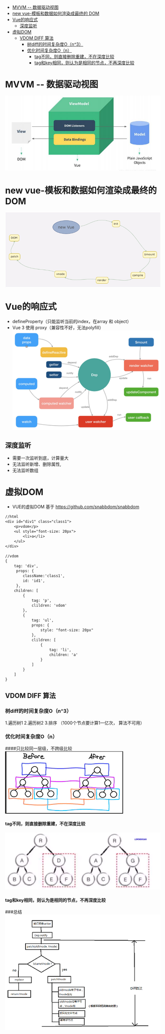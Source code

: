 - [MVVM  -- 数据驱动视图](#MVVM--数据驱动视图)
- [new vue-模板和数据如何渲染成最终的 DOM ](#new-vue-模板和数据如何渲染成最终的-DOM)
- [Vue的响应式](#Vue的响应式)
  * [深度监听](#深度监听)
- [虚拟DOM](#虚拟DOM)
  * [VDOM DIFF 算法](#VDOM-DIFF-算法)
    + [树diff的时间复杂度O（n^3）](#树diff的时间复杂度O-n^3-)
    + [优化时间复杂度O（n）](#优化时间复杂度O-（n）-)
      - [tag不同，则直接删除重建，不在深度比较](#tag不同，则直接删除重建，不在深度比较)
      - [tag和key相同，则认为是相同的节点，不再深度比较](#tag和key相同，则认为是相同的节点，不再深度比较)
      
# MVVM  -- 数据驱动视图
![image](../img/mvvm.jpg)

# new vue-模板和数据如何渲染成最终的 DOM
![image](../img/new-vue.png)

# Vue的响应式

* defineProperty（只能监听当前的index，在array 和 object）
* Vue 3 使用 proxy（兼容性不好，无法polyfill）
![image](../img/reactive.png)

## 深度监听
* 需要一次监听到底，计算量大
* 无法监听新增、删除属性,
* 无法监听数组

# 虚拟DOM
* VUE的虚拟DOM 基于 https://github.com/snabbdom/snabbdom
```vue
//html
<div id="div1" class="class1">
    <p>vdom</p>
    <ul style="font-size: 20px">
        <li>a</li>
    </ul>
</div>

//vdom
{
    tag: 'div',
     props: {
        className:'class1',
        id: 'id1',
     },
    children: [
        {
            tag: 'p',
            clildren: 'vdom'
        },
        {
            tag: 'ul',
            props: {
                style: "font-size: 20px"
            },
            clildren: [
                {
                    tag: 'li',
                    children: 'a'
                }
            ]
        }
    ]
}
```
## VDOM DIFF 算法
### 树diff的时间复杂度O（n^3）
1.遍历树1 2.遍历树2  3.排序 （1000个节点要计算1一亿次， 算法不可用）
### 优化时间复杂度O（n）
####只比较同一层级，不跨级比较
![image](../img/diff1.png)
#### tag不同，则直接删除重建，不在深度比较
![image](../img/diff2.png)
#### tag和key相同，则认为是相同的节点，不再深度比较

###总结
![image](../img/diff.png)
